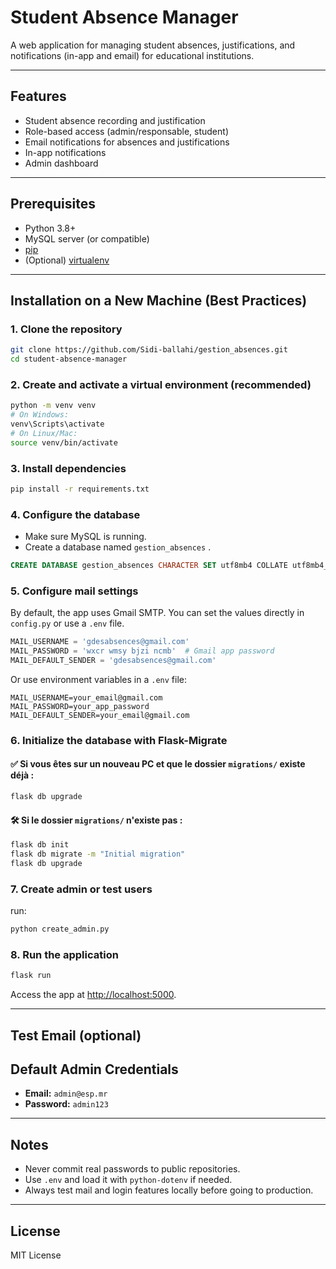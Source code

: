 # Student Absence Manager

A web application for managing student absences, justifications, and notifications (in-app and email) for educational institutions.

---

## Features

* Student absence recording and justification
* Role-based access (admin/responsable, student)
* Email notifications for absences and justifications
* In-app notifications
* Admin dashboard

---

## Prerequisites

* Python 3.8+
* MySQL server (or compatible)
* [pip](https://pip.pypa.io/en/stable/)
* (Optional) [virtualenv](https://virtualenv.pypa.io/en/latest/)

---

## Installation on a New Machine (Best Practices)

### 1. Clone the repository

```bash
git clone https://github.com/Sidi-ballahi/gestion_absences.git
cd student-absence-manager
```

### 2. Create and activate a virtual environment (recommended)

```bash
python -m venv venv
# On Windows:
venv\Scripts\activate
# On Linux/Mac:
source venv/bin/activate
```

### 3. Install dependencies

```bash
pip install -r requirements.txt
```

### 4. Configure the database

* Make sure MySQL is running.
* Create a database named `gestion_absences` .

```sql
CREATE DATABASE gestion_absences CHARACTER SET utf8mb4 COLLATE utf8mb4_unicode_ci;
```



### 5. Configure mail settings

By default, the app uses Gmail SMTP. You can set the values directly in `config.py` or use a `.env` file.

```python
MAIL_USERNAME = 'gdesabsences@gmail.com'
MAIL_PASSWORD = 'wxcr wmsy bjzi ncmb'  # Gmail app password
MAIL_DEFAULT_SENDER = 'gdesabsences@gmail.com'
```

Or use environment variables in a `.env` file:

```
MAIL_USERNAME=your_email@gmail.com
MAIL_PASSWORD=your_app_password
MAIL_DEFAULT_SENDER=your_email@gmail.com
```

### 6. Initialize the database with Flask-Migrate

#### ✅ Si vous êtes sur un nouveau PC et que le dossier `migrations/` existe déjà :

```bash
flask db upgrade
```

#### 🛠️ Si le dossier `migrations/` n'existe pas :

```bash
flask db init
flask db migrate -m "Initial migration"
flask db upgrade
```

### 7. Create admin or test users

 run:

```bash
python create_admin.py
```

### 8. Run the application

```bash
flask run
```

Access the app at [http://localhost:5000](http://localhost:5000).

---

## Test Email (optional)



## Default Admin Credentials

* **Email:** `admin@esp.mr`
* **Password:** `admin123`

---

## Notes

* Never commit real passwords to public repositories.
* Use `.env` and load it with `python-dotenv` if needed.
* Always test mail and login features locally before going to production.

---

## License

MIT License

